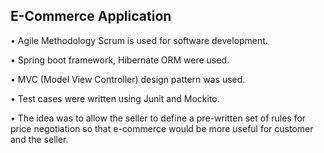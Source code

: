 ## E-Commerce Application

•	Agile Methodology Scrum is used for software development.

•	Spring boot framework, Hibernate ORM were used.

•	MVC (Model View Controller) design pattern was used.

•	Test cases were written using Junit and Mockito.

•	The idea was to allow the seller to define a pre-written set of rules for price negotiation so that e-commerce would be more useful for customer and the seller.
		
